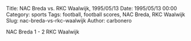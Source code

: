 Title: NAC Breda vs. RKC Waalwijk, 1995/05/13
Date: 1995/05/13 00:00
Category: sports
Tags: football, football scores, NAC Breda, RKC Waalwijk
Slug: nac-breda-vs-rkc-waalwijk
Author: carbonero


NAC Breda 1 - 2 RKC Waalwijk
